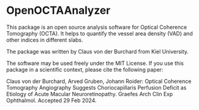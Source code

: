 # OpenOCTAAnalyzer

This package is an open source analysis software for Optical Coherence Tomography (OCTA). It helps to quantify the vessel area density (VAD) and other indices in different slabs.

The package was written by Claus von der Burchard from Kiel University.

The software may be used freely under the MIT License.
If you use this package in a scientific context, please cite the following paper:

Claus von der Burchard, Arved Gruben, Johann Roider: Optical Coherence Tomography Angiography Suggests Choriocapillaris Perfusion Deficit as Etiology of Acute Macular Neuroretinopathy. Graefes Arch Clin Exp Ophthalmol. Accepted 29 Feb 2024.